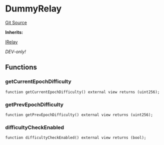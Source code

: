 # DummyRelay
[Git Source](https://github.com/bob-collective/bob/blob/b1d2e344f73495bf4b7b0690a66a25fa4693d0c3/src/relay/DummyRelay.sol)

**Inherits:**

[IRelay](../../bridge/IRelay.sol/interface.IRelay.md)

*DEV-only!*


## Functions
### getCurrentEpochDifficulty


```solidity
function getCurrentEpochDifficulty() external view returns (uint256);
```

### getPrevEpochDifficulty


```solidity
function getPrevEpochDifficulty() external view returns (uint256);
```

### difficultyCheckEnabled


```solidity
function difficultyCheckEnabled() external view returns (bool);
```

